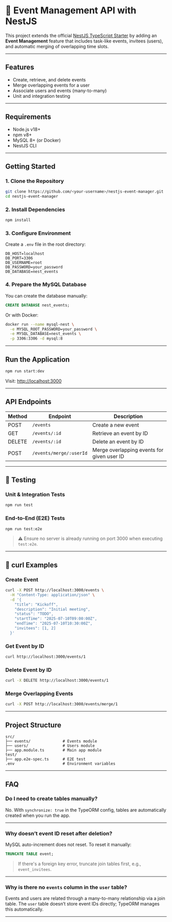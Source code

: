 # 📅 Event Management API with NestJS

This project extends the official [NestJS TypeScript Starter](https://github.com/nestjs/typescript-starter) by adding an **Event Management** feature that includes task-like events, invitees (users), and automatic merging of overlapping time slots.

---

##  Features

-  Create, retrieve, and delete events
-  Merge overlapping events for a user
-  Associate users and events (many-to-many)
-  Unit and integration testing

---

## Requirements

- Node.js v18+
- npm v8+
- MySQL 8+ (or Docker)
- NestJS CLI

---

## Getting Started

### 1. Clone the Repository

```bash
git clone https://github.com/<your-username>/nestjs-event-manager.git
cd nestjs-event-manager
```

### 2. Install Dependencies

```bash
npm install
```

### 3. Configure Environment

Create a `.env` file in the root directory:

```env
DB_HOST=localhost
DB_PORT=3306
DB_USERNAME=root
DB_PASSWORD=your_password
DB_DATABASE=nest_events
```

### 4. Prepare the MySQL Database

You can create the database manually:

```sql
CREATE DATABASE nest_events;
```

Or with Docker:

```bash
docker run --name mysql-nest \
  -e MYSQL_ROOT_PASSWORD=your_password \
  -e MYSQL_DATABASE=nest_events \
  -p 3306:3306 -d mysql:8
```

---

## Run the Application

```bash
npm run start:dev
```

Visit: [http://localhost:3000](http://localhost:3000)

---

## API Endpoints

| Method | Endpoint                | Description                                |
|--------|-------------------------|--------------------------------------------|
| POST   | `/events`               | Create a new event                         |
| GET    | `/events/:id`           | Retrieve an event by ID                    |
| DELETE | `/events/:id`           | Delete an event by ID                      |
| POST   | `/events/merge/:userId` | Merge overlapping events for given user ID |

---

## 🧪 Testing

### Unit & Integration Tests

```bash
npm run test
```

### End-to-End (E2E) Tests

```bash
npm run test:e2e
```

> ⚠️ Ensure no server is already running on port 3000 when executing `test:e2e`.

---

## 📡 curl Examples

### Create Event

```bash
curl -X POST http://localhost:3000/events \
  -H "Content-Type: application/json" \
  -d '{
    "title": "Kickoff",
    "description": "Initial meeting",
    "status": "TODO",
    "startTime": "2025-07-10T09:00:00Z",
    "endTime": "2025-07-10T10:30:00Z",
    "invitees": [1, 2]
  }'
```

### Get Event by ID

```bash
curl http://localhost:3000/events/1
```

### Delete Event by ID

```bash
curl -X DELETE http://localhost:3000/events/1
```

### Merge Overlapping Events

```bash
curl -X POST http://localhost:3000/events/merge/1
```

---

## Project Structure

```
src/
├── events/              # Events module
├── users/               # Users module
├── app.module.ts        # Main app module
test/
├── app.e2e-spec.ts      # E2E test
.env                     # Environment variables
```

---
## FAQ

### Do I need to create tables manually?

No. With `synchronize: true` in the TypeORM config, tables are automatically created when you run the app.

---

### Why doesn’t event ID reset after deletion?

MySQL auto-increment does not reset. To reset it manually:

```sql
TRUNCATE TABLE event;
```

> If there's a foreign key error, truncate join tables first, e.g., `event_invitees`.

---

### Why is there no `events` column in the `user` table?

Events and users are related through a many-to-many relationship via a join table. The `user` table doesn’t store event IDs directly; TypeORM manages this automatically.

---
